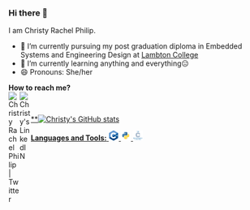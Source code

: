 ### Hi there 👋

I am Christy Rachel Philip. 
- 🔭 I’m currently pursuing my post graduation diploma in Embedded Systems and Engineering Design at [Lambton College](https://www.lambtoncollege.ca/toronto/)
- 🌱 I’m currently learning anything and everything😑
- 😄 Pronouns: She/her

**How to reach me?** <br />
<a href="https://twitter.com/ChristyRachelPh">
  <img align="left" alt="Christy Rachel Philip | Twitter" width="22px" src="https://raw.githubusercontent.com/peterthehan/peterthehan/master/assets/twitter.svg" />
</a>
<a href="https://www.linkedin.com/in/christy-rachel-philip-479587160/">
  <img align="left" alt="Christy's LinkedIN" width="22px" src="https://raw.githubusercontent.com/peterthehan/peterthehan/master/assets/linkedin.svg" />

  <br />
  
  **![Christy's GitHub stats](https://github-readme-stats.vercel.app/api?username=ChristyRachel&theme=highcontrast&show_icons=true)

**Languages and Tools:**
<code><img height="20" src="https://raw.githubusercontent.com/github/explore/80688e429a7d4ef2fca1e82350fe8e3517d3494d/topics/cpp/cpp.png"></code>
<code><img height="20" src="https://raw.githubusercontent.com/github/explore/80688e429a7d4ef2fca1e82350fe8e3517d3494d/topics/python/python.png"></code>
<code><img height="20" src="https://raw.githubusercontent.com/github/explore/80688e429a7d4ef2fca1e82350fe8e3517d3494d/topics/c/c.png"></code>


